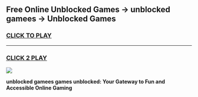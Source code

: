 
## Free Online Unblocked Games → unblocked gamees → Unblocked Games
<h3>
<a href="https://premium.freeplayer.one?title=unblocked_gamees&ref=21F">CLICK TO PLAY</a></h3>
<hr>

<h3>
<a href="https://premium.freeplayer.one?title=unblocked_gamees&ref=21F">CLICK 2 PLAY</a>
  
</h3>

<a href="https://premium.freeplayer.one?title=unblocked_gamees&ref=21F/"><img src="https://clearcache.store/games.png"></a>


**unblocked gamees games unblocked: Your Gateway to Fun and Accessible Online Gaming**
